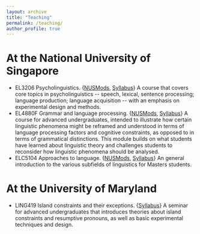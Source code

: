 ```yaml
---
layout: archive
title: "Teaching"
permalink: /teaching/
author_profile: true
---
```

At the National University of Singapore
======
+ EL3206 Psycholinguistics. {[NUSMods](https://nusmods.com/modules/EL3206/psycholinguistics), [Syllabus](https://z-n-huang.github.io/files/teaching/Huang_EL3206_Psycholinguistics_2022Sem1.pdf)}
A course that covers core topics in psycholinguistics -- speech, lexical, sentence processing; language production; language acquisition -- with an emphasis on experimental design and methods.
+ EL4880F Grammar and language processing. {[NUSMods](https://nusmods.com/modules/EL4880F/grammar-and-language-processing), [Syllabus](https://z-n-huang.github.io/files/teaching/Huang_EL4880F_Grammar_and_Processing_2021Sem2.pdf)}
A course for advanced undergraduates, intended to illustrate how certain linguistic phenomena might be reframed and understood in terms of language processing factors and cognitive constraints, as opposed to in terms of grammatical distinctions. This module builds on what students have learned about linguistic theory and challenges students to reconsider how linguistic phenomena should be analysed.
+ ELC5104 Approaches to language. 
{[NUSMods](https://nusmods.com/modules/ELC5104/approaches-to-language), [Syllabus](https://z-n-huang.github.io/files/teaching/Huang_EL5104_Approaches_to_Language_2022Sem1.pdf)}
An general introduction to the various subfields of linguistics for Masters students.

At the University of Maryland
======
+ LING419 Island constraints and their exceptions. {[Syllabus](https://z-n-huang.github.io/files/teaching/Huang_LING419k_Seminar_2017.pdf)}
A seminar for advanced undergraduates that introduces theories about island constraints and resumptive pronouns, as well as basic experimental techniques and design.